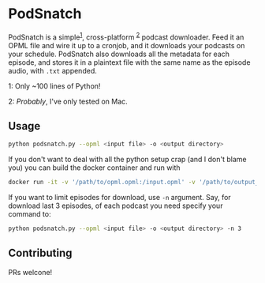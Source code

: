 # PodSnatch

PodSnatch is a simple<sup>[1](#footnote1)</sup>, cross-platform
<sup>[2](#footnote2)</sup> podcast downloader.  Feed it an OPML file and wire it
up to a cronjob, and it downloads your podcasts on your schedule.  PodSnatch
also downloads all the metadata for each episode, and stores it in a plaintext
file with the same name as the episode audio, with `.txt` appended.

<a name="footnote1">1</a>: Only \~100 lines of Python!

<a name="footnote2">2</a>: *Probably*, I've only tested on Mac.

## Usage
```bash
python podsnatch.py --opml <input file> -o <output directory>
```

If you don't want to deal with all the python setup crap (and I don't blame you)
you can build the docker container and run with

```bash
docker run -it -v '/path/to/opml.opml:/input.opml' -v '/path/to/output_dir:/output' podsnatch
```

If you want to limit episodes for download, use `-n` argument. Say, for download last 3 episodes, of each podcast you need specify your command to:
```bash
python podsnatch.py --opml <input file> -o <output directory> -n 3
```

## Contributing
PRs welcone!
